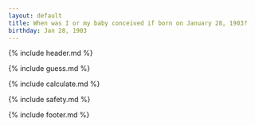```yaml
---
layout: default
title: When was I or my baby conceived if born on January 28, 1903?
birthday: Jan 28, 1903
---
```


{% include header.md %}

{% include guess.md %}

{% include calculate.md %}

{% include safety.md %}

{% include footer.md %}



